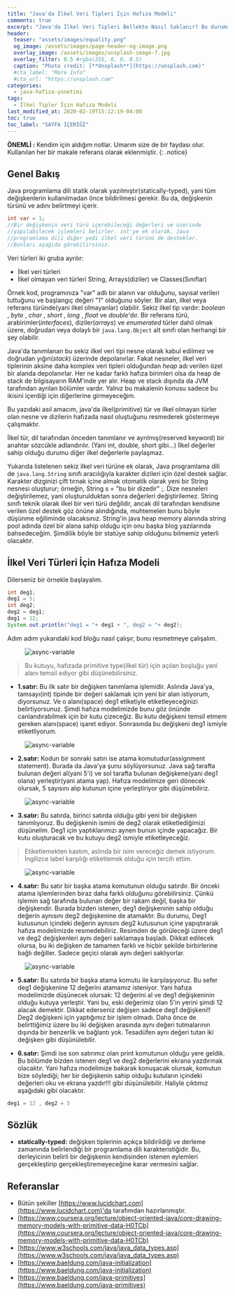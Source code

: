 ```yaml
---
title: "Java'da İlkel Veri Tipleri İçin Hafıza Modeli"
comments: true
excerpt: "Java'da İlkel Veri Tipleri Bellekte Nasıl Saklanır? Bu durumun net anlaşılması için nasıl simüle edebiliriz?"
header:
  teaser: "assets/images/equality.png"
  og_image: /assets/images/page-header-og-image.png
  overlay_image: /assets/images/unsplash-image-7.jpg
  overlay_filter: 0.5 #rgba(255, 0, 0, 0.5)
  caption: "Photo credit: [**Unsplash**](https://unsplash.com)"
  #cta_label: "More Info"
  #cta_url: "https://unsplash.com"
categories:
  - java-hafiza-yonetimi
tags:
  - İlkel Tipler İçin Hafıza Modeli
last_modified_at: 2020-02-19T15:12:19-04:00
toc: true
toc_label: "SAYFA İÇERİĞİ"
---
```




**ÖNEMLİ :** Kendim için aldığım notlar. Umarım size de bir faydası olur. Kullanılan her bir makale referans olarak eklenmiştir.
{: .notice}

## Genel Bakış

Java programlama dili statik olarak yazılmıştır(statically-typed), yani tüm değişkenlerin kullanılmadan önce bildirilmesi gerekir. Bu da, değişkenin türünü ve adını belirtmeyi içerir.

```java
int var = 1;
//Bir değişkenin veri türü içerebileceği değerleri ve üzerinde
//yapılabilecek işlemleri belirler. int'ye ek olarak, Java
//programlama dili diğer yedi ilkel veri türünü de destekler.
//Bunları aşağıda görebilirsiniz.
```

Veri türleri iki gruba ayrılır:
* İlkel veri türleri
* İlkel olmayan veri türleri String, Arrays(diziler) ve Classes(Sınıflar)

Örnek kod, programınıza "var" adlı bir alanın var olduğunu, sayısal verileri tuttuğunu ve başlangıç ​​değeri "1" olduğunu söyler. Bir alan, ilkel veya referans türünde(yani ilkel olmayanlar) olabilir. Sekiz ilkel tip vardır: *boolean* , *byte* , *char* , *short* , *long* , *float* ve *double*'dır. Bir referans türü, arabirimler(*interfaces*), diziler(*arrays*) ve *enumerated* türler dahil olmak üzere, doğrudan veya dolaylı bir `java.lang.Object` alt sınıfı olan herhangi bir şey olabilir.

Java'da tanımlanan bu sekiz ilkel veri tipi nesne olarak kabul edilmez ve doğrudan yığın(*stack*) üzerinde depolanırlar. Fakat nesneler, ilkel veri tiplerinin aksine daha komplex veri tipleri olduğundan *heap* adı verilen özel bir alanda depolanırlar. Her ne kadar farklı hafıza birimleri olsa da heap de stack de bilgisayarın RAM'inde yer alır. Heap ve stack dışında da JVM tarafından ayrılan bölümler vardır. Yalnız bu makalenin konusu sadece bu ikisini içerdiği için diğerlerine girmeyeceğim.

Bu yazıdaki asıl amacım, java'da ilkel(primitive) tür ve ilkel olmayan türler olan nesne ve dizilerin hafızada nasıl oluştuğunu resmederek göstermeye çalışmaktır.

İlkel tür, dil tarafından önceden tanımlanır ve ayrılmış(reserved keyword) bir anahtar sözcükle adlandırılır. (Yani int, double, short gibi...) İlkel değerler sahip olduğu durumu diğer ilkel değerlerle paylaşmaz.

Yukarıda listelenen sekiz ilkel veri türüne ek olarak, Java programlama dili de `java.lang.String` sınıfı aracılığıyla karakter dizileri için özel destek sağlar. Karakter dizginizi çift tırnak içine almak otomatik olarak yeni bir String nesnesi oluşturur; örneğin, String s = "bu bir dizedir" ;. Dize nesneleri değiştirilemez, yani oluşturulduktan sonra değerleri değiştirilemez. String sınıfı teknik olarak ilkel bir veri türü değildir, ancak dil tarafından kendisine verilen özel destek göz önüne alındığında, muhtemelen bunu böyle düşünme eğiliminde olacaksınız. String'in java heap memory alanında string pool adında özel bir alana sahip olduğu için onu başka blog yazılarında bahsedeceğim. Şimdilik böyle bir statüye sahip olduğunu bilmemiz yeterli olacaktır.

## İlkel Veri Türleri İçin Hafıza Modeli

Dilerseniz bir örnekle başlayalım.

```java
int deg1;
deg1 = 5;
int deg2;
deg2 = deg1;
deg1 = 12;  
System.out.println("deg1 = "+ deg1 + ", deg2 = "+ deg2);
```

Adım adım yukarıdaki kod bloğu nasıl çalışır, bunu resmetmeye çalışalım.

<!-- 1.variable declaration: Draw a box and label it with the variable's name -->

<figure style="width: 150px" class="align-center">
  <img src="{{ site.url }}{{ site.baseurl }}/assets/images/2020-02-29-Java-memory-models-primitive-types/deg1.png" alt="async-variable">
  <figcaption></figcaption>
</figure>

> Bu kutuyu, hafızada primitive type(ilkel tür) için açılan boşluğu yani alanı temsil ediyor gibi düşünebilirsiniz.

* **1.satır:** Bu ilk satır bir değişken tanımlama işlemidir. Aslında Java'ya, tamsayı(int) tipinde bir değeri saklamak için yeni bir alan istiyorum, diyorsunuz. Ve o alanı(space) deg1 etiketiyle etiketleyeceğinizi belirtiyorsunuz. Şimdi hafıza modelimizde bunu göz önünde canlandırabilmek için bir kutu çizeceğiz. Bu kutu değişkeni temsil etmem gereken alanı(space) işaret ediyor. Sonrasında bu değişkeni deg1 ismiyle etiketliyorum.

<!-- 2.variable assignment: put the value of the right hand side(RHS) into the box for the variable on the left hand side(LHS). -->

<figure style="width: 250px" class="align-center">
  <img src="{{ site.url }}{{ site.baseurl }}/assets/images/2020-02-29-Java-memory-models-primitive-types/deg1-2.png" alt="async-variable">
  <figcaption></figcaption>
</figure>

* **2.satır:** Kodun bir sonraki satırı ise atama komutudur(assignment statement). Burada da Java'ya şunu söylüyorsunuz. Java sağ tarafta bulunan değeri al(yani 5'i) ve sol tarafta bulunan değişkene(yani deg1 olana) yerleştir(yani atama yap). Hafıza modelimize geri dönecek olursak, 5 sayısını alıp kutunun içine yerleştiriyor gibi düşünebiliriz.

<figure style="width: 150px" class="align-center">
  <img src="{{ site.url }}{{ site.baseurl }}/assets/images/2020-02-29-Java-memory-models-primitive-types/deg2.png" alt="async-variable">
  <figcaption></figcaption>
</figure>

* **3.satır:** Bu satırda, birinci satırda olduğu gibi yeni bir değişken tanımlıyoruz. Bu değişkenin ismini de deg2 olarak etiketlediğimizi düşünelim. Deg1 için yaptıklarımızı aynen bunun içinde yapacağız. Bir kutu oluşturacak ve bu kutuyu deg2 ismiyle etiketleyeceğiz.
> Etiketlemekten kastım, aslında bir isim vereceğiz demek istiyorum. İngilizce label karşılığı etiketlemek olduğu için tercih ettim.

<figure style="width: 250px" class="align-center">
  <img src="{{ site.url }}{{ site.baseurl }}/assets/images/2020-02-29-Java-memory-models-primitive-types/deg2-2.png" alt="async-variable">
  <figcaption></figcaption>
</figure>

* **4.satır:** Bu satır bir başka atama komutunun olduğu satırdır. Bir önceki atama işlemlerinden biraz daha farklı olduğunu görebilirsiniz. Çünkü işlemin sağ tarafında bulunan değer bir rakam değil, başka bir değişkendir. Burada bizden istenen, deg1 değişkeninin sahip olduğu değerin aynısını deg2 değişkenine de atamaktır. Bu durumu, Deg1 kutusunun içindeki değerin aynısını deg2 kutusunun içine yapıştırarak  hafıza modelimizde resmedebiliriz. Resimden de görüleceği üzere deg1 ve deg2 değişkenleri aynı değeri saklamaya başladı. Dikkat edilecek olursa, bu iki değişken de tamamen farklı ve hiçbir şekilde birbirlerine bağlı değiller. Sadece geçici olarak aynı değeri saklıyorlar.

<figure style="width: 250px" class="align-center">
  <img src="{{ site.url }}{{ site.baseurl }}/assets/images/2020-02-29-Java-memory-models-primitive-types/deg1-3.png" alt="async-variable">
  <figcaption></figcaption>
</figure>

* **5.satır:** Bu satırda bir başka atama komutu ile karşılaşıyoruz. Bu sefer deg1 değişkenine 12 değerini atamamız isteniyor.
Yani hafıza modelimizde düşünecek olursak: 12 değerini al ve deg1 değişkeninin olduğu kutuya yerleştir. Yani bu, eski değerimiz olan 5'in yerini şimdi 12 alacak demektir. Dikkat ederseniz değişen sadece deg1 değişkeni!! Deg2 değişkeni için yaptığımız bir işlem olmadı. Daha önce de belirttiğimiz üzere bu iki değişken arasında aynı değeri tutmalarının dışında bir benzerlik ve bağlantı yok. Tesadüfen aynı değeri tutan iki değişken gibi düşünülebilir.  

* **6.satır:** Şimdi ise son satırımız olan print komutunun olduğu yere geldik. Bu bölümde bizden istenen deg1 ve deg2 değerlerini ekrana yazdırmak olacaktır. Yani hafıza modelimize bakarak konuşacak olursak, komutun bize söylediği; her bir değişkenin sahip olduğu kutuların içindeki değerleri oku ve ekrana yazdır!!! gibi düşünülebilir. Haliyle çıktımız aşağıdaki gibi olacaktır.

```java
deg1 = 12 , deg2 = 5
```

## Sözlük

* **statically-typed:** değişken tiplerinin açıkça bildirildiği ve derleme zamanında belirlendiği bir programlama dili karakteristiğidir. Bu, derleyicinin belirli bir değişkenin kendisinden istenen eylemleri gerçekleştirip gerçekleştiremeyeceğine karar vermesini sağlar.


## Referanslar

* Bütün şekiller [https://www.lucidchart.com](https://www.lucidchart.com)'da tarafımdan hazırlanmıştır.
* [https://www.coursera.org/lecture/object-oriented-java/core-drawing-memory-models-with-primitive-data-H0TCb](https://www.coursera.org/lecture/object-oriented-java/core-drawing-memory-models-with-primitive-data-H0TCb)
* [https://www.w3schools.com/java/java_data_types.asp](https://www.w3schools.com/java/java_data_types.asp)
* [https://www.baeldung.com/java-initialization](https://www.baeldung.com/java-initialization)
* [https://www.baeldung.com/java-primitives](https://www.baeldung.com/java-primitives)
